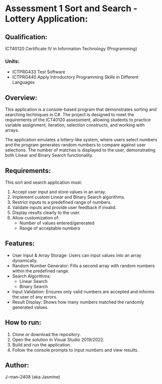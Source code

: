 # Assessment 1 Sort and Search - Lottery Application:

## Qualification: 
ICT40120 Certificate IV in Information Technology (Programming)

### Units:
- ICTPRG433 Test Software
- ICTPRG440 Apply Introductory Programming Skills in Different Languages

## Overview:
This application is a console-based program that demonstrates sorting and searching techniques in C#. The project is designed to meet the requirements of the ICT40120 assessment, allowing students to practice variable assignment, iteration, selection constructs, and working with arrays.

The application emulates a lottery-like system, where users select numbers and the program generates random numbers to compare against user selections. The number of matches is displayed to the user, demonstrating both Linear and Binary Search functionality.

## Requirements:
This sort and search application must:
1. Accept user input and store values in an array.
2. Implement custom Linear and Binary Search algorithms.
3. Restrict inputs to a predefined range of numbers.
4. Validate inputs and provide user feedback if invalid.
5. Display results clearly to the user.
6. Allow customization of:
    - Number of values entered/generated
    - Range of acceptable numbers

## Features:
- User Input & Array Storage: Users can input values into an array dynamically.
- Random Number Generator: Fills a second array with random numbers within the predefined range.
- Search Algorithms:
    - Linear Search
    - Binary Search
- Input Validation: Ensures only valid numbers are accepted and informs the user of any errors.
- Result Display: Shows how many numbers matched the randomly generated values.

## How to run:
1. Clone or download the repository.
2. Open the solution in Visual Studio 2019/2022.
3. Build and run the application.
4. Follow the console prompts to input numbers and view results.

## Author:
J-man-2408
(aka Jasmine)